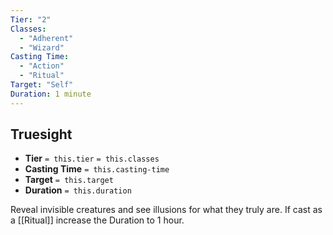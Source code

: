 ```yaml
---
Tier: "2"
Classes:
  - "Adherent"
  - "Wizard"
Casting Time:
  - "Action"
  - "Ritual"
Target: "Self"
Duration: 1 minute
---
```

## Truesight
- **Tier** `= this.tier` `= this.classes`
- **Casting Time** `= this.casting-time`
- **Target** `= this.target`
- **Duration** `= this.duration`

Reveal invisible creatures and see illusions for what they truly are. If cast as a [[Ritual]] increase the Duration to 1 hour.